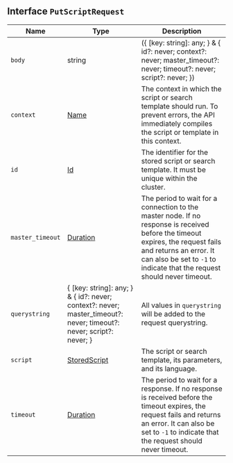 ## Interface `PutScriptRequest`

| Name | Type | Description |
| - | - | - |
| `body` | string | ({ [key: string]: any; } & { id?: never; context?: never; master_timeout?: never; timeout?: never; script?: never; }) | All values in `body` will be added to the request body. |
| `context` | [Name](./Name.md) | The context in which the script or search template should run. To prevent errors, the API immediately compiles the script or template in this context. |
| `id` | [Id](./Id.md) | The identifier for the stored script or search template. It must be unique within the cluster. |
| `master_timeout` | [Duration](./Duration.md) | The period to wait for a connection to the master node. If no response is received before the timeout expires, the request fails and returns an error. It can also be set to `-1` to indicate that the request should never timeout. |
| `querystring` | { [key: string]: any; } & { id?: never; context?: never; master_timeout?: never; timeout?: never; script?: never; } | All values in `querystring` will be added to the request querystring. |
| `script` | [StoredScript](./StoredScript.md) | The script or search template, its parameters, and its language. |
| `timeout` | [Duration](./Duration.md) | The period to wait for a response. If no response is received before the timeout expires, the request fails and returns an error. It can also be set to `-1` to indicate that the request should never timeout. |
